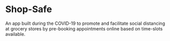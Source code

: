 # Shop-Safe
An app built during the COVID-19 to promote and facilitate social distancing at grocery stores by pre-booking appointments online based on time-slots available.
